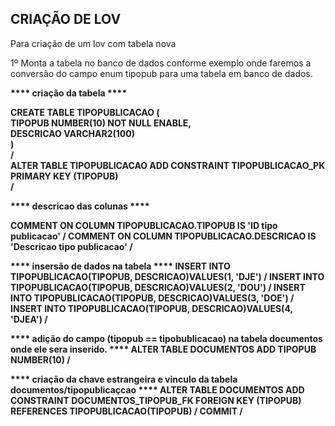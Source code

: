<H2>CRIAÇÃO DE LOV</H2>

<span>Para criação de um lov com tabela nova</span>

<p>1º Monta a tabela no banco de dados conforme exemplo onde faremos a conversão do campo enum tipopub para uma tabela em banco de dados.</p>
<strong>
  **** criação da tabela ****
  
  CREATE TABLE TIPOPUBLICACAO (	</br>
    TIPOPUB    NUMBER(10) NOT NULL ENABLE,	</br>
	  DESCRICAO  VARCHAR2(100)	</br>
  )		</br>
  /		</br>
  ALTER TABLE TIPOPUBLICACAO ADD CONSTRAINT TIPOPUBLICACAO_PK PRIMARY KEY (TIPOPUB)	</br>
 /	</br>

  **** descricao das colunas ****
  
  COMMENT ON COLUMN TIPOPUBLICACAO.TIPOPUB IS 'ID tipo publicacao'
  /
  COMMENT ON COLUMN TIPOPUBLICACAO.DESCRICAO IS 'Descricao tipo publicacao'
  /

  **** insersão de dados na tabela ****
  INSERT INTO TIPOPUBLICACAO(TIPOPUB, DESCRICAO)VALUES(1, 'DJE')
  /
  INSERT INTO TIPOPUBLICACAO(TIPOPUB, DESCRICAO)VALUES(2, 'DOU')
  /
  INSERT INTO TIPOPUBLICACAO(TIPOPUB, DESCRICAO)VALUES(3, 'DOE')
  /
  INSERT INTO TIPOPUBLICACAO(TIPOPUB, DESCRICAO)VALUES(4, 'DJEA')
  /

  **** adição do campo (tipopub == tipobublicacao) na tabela documentos onde ele sera inserido. ****
  ALTER TABLE DOCUMENTOS ADD TIPOPUB NUMBER(10)
  /

  **** criação da chave estrangeira e vinculo da tabela documentos/tipopublicaçcao ****
  ALTER TABLE DOCUMENTOS ADD CONSTRAINT DOCUMENTOS_TIPOPUB_FK FOREIGN KEY (TIPOPUB)  REFERENCES TIPOPUBLICACAO(TIPOPUB)
  /
  COMMIT
  /
  </strong>

  
